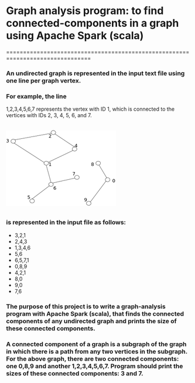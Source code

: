 # Graph analysis program: to find connected-components in a graph using Apache Spark (scala)
===============================================================================
### An undirected graph is represented in the input text file using one line per graph vertex. 
### For example, the line

1,2,3,4,5,6,7
 represents the vertex with ID 1, which is connected to the vertices with IDs 2, 3, 4, 5, 6, and 7.
######
![Undirected-Graph](p2.png?raw=true)
######
### is represented in the input file as follows:
- 3,2,1
- 2,4,3
- 1,3,4,6
- 5,6
- 6,5,7,1
- 0,8,9
- 4,2,1
- 8,0
- 9,0
- 7,6

### The purpose of this project is to write a graph-analysis program with Apache Spark (scala), that finds the connected components of any undirected graph and prints the size of these connected components. 
### A connected component of a graph is a subgraph of the graph in which there is a path from any two vertices in the subgraph. For the above graph, there are two connected components: one 0,8,9 and another 1,2,3,4,5,6,7. Program should print the sizes of these connected components: 3 and 7.

